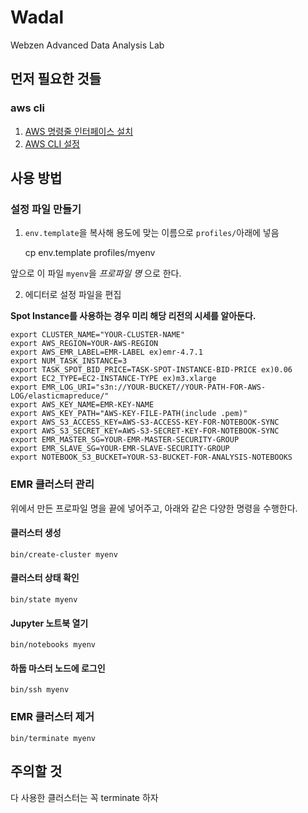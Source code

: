 # Wadal

Webzen Advanced Data Analysis Lab

## 먼저 필요한 것들

### aws cli

1. [AWS 명령줄 인터페이스 설치](https://aws.amazon.com/ko/cli/)
2. [AWS CLI 설정](http://docs.aws.amazon.com/cli/latest/userguide/cli-chap-getting-started.html)

## 사용 방법

### 설정 파일 만들기

1. `env.template`을 복사해 용도에 맞는 이름으로 `profiles/`아래에 넣음

    cp env.template profiles/myenv

앞으로 이 파일 `myenv`을 *프로파일 명* 으로 한다.

2. 에디터로 설정 파일을 편집

**Spot Instance를 사용하는 경우 미리 해당 리전의 시세를 알아둔다.**

    export CLUSTER_NAME="YOUR-CLUSTER-NAME"
    export AWS_REGION=YOUR-AWS-REGION
    export AWS_EMR_LABEL=EMR-LABEL ex)emr-4.7.1
    export NUM_TASK_INSTANCE=3
    export TASK_SPOT_BID_PRICE=TASK-SPOT-INSTANCE-BID-PRICE ex)0.06
    export EC2_TYPE=EC2-INSTANCE-TYPE ex)m3.xlarge
    export EMR_LOG_URI="s3n://YOUR-BUCKET//YOUR-PATH-FOR-AWS-LOG/elasticmapreduce/"
    export AWS_KEY_NAME=EMR-KEY-NAME
    export AWS_KEY_PATH="AWS-KEY-FILE-PATH(include .pem)"
    export AWS_S3_ACCESS_KEY=AWS-S3-ACCESS-KEY-FOR-NOTEBOOK-SYNC
    export AWS_S3_SECRET_KEY=AWS-S3-SECRET-KEY-FOR-NOTEBOOK-SYNC
    export EMR_MASTER_SG=YOUR-EMR-MASTER-SECURITY-GROUP
    export EMR_SLAVE_SG=YOUR-EMR-SLAVE-SECURITY-GROUP
    export NOTEBOOK_S3_BUCKET=YOUR-S3-BUCKET-FOR-ANALYSIS-NOTEBOOKS

### EMR 클러스터 관리

위에서 만든 프로파일 명을 끝에 넣어주고, 아래와 같은 다양한 명령을 수행한다.

#### 클러스터 생성

    bin/create-cluster myenv

#### 클러스터 상태 확인

    bin/state myenv

#### Jupyter 노트북 열기

    bin/notebooks myenv

#### 하둡 마스터 노드에 로그인

    bin/ssh myenv

### EMR 클러스터 제거

    bin/terminate myenv


## 주의할 것

다 사용한 클러스터는 꼭 terminate 하자

